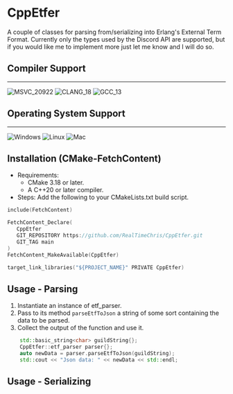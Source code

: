 # CppEtfer
A couple of classes for parsing from/serializing into Erlang's External Term Format. Currently only the types used by the Discord API are supported, but if you would like me to implement more just let me know and I will do so.

## Compiler Support
----
![MSVC_20922](https://img.shields.io/github/actions/workflow/status/RealTimeChris/CppEtfer/MSVC_2022-Windows.yml?style=plastic&logo=microsoft&logoColor=green&label=MSVC_2022&labelColor=pewter&color=blue)
![CLANG_18](https://img.shields.io/github/actions/workflow/status/RealTimeChris/CppEtfer/CLANG_18-Ubuntu.yml?style=plastic&logo=linux&logoColor=green&label=CLANG_18&labelColor=pewter&color=blue)
![GCC_13](https://img.shields.io/github/actions/workflow/status/RealTimeChris/CppEtfer/GCC_13-MacOS.yml?style=plastic&logo=apple&logoColor=green&label=GCC_13&labelColor=pewter&color=blue)

## Operating System Support
----
![Windows](https://img.shields.io/github/actions/workflow/status/RealTimeChris/CppEtfer/MSVC_2022-Windows.yml?style=plastic&logo=microsoft&logoColor=green&label=Windows&labelColor=pewter&color=blue)
![Linux](https://img.shields.io/github/actions/workflow/status/RealTimeChris/CppEtfer/CLANG_18-Ubuntu.yml?style=plastic&logo=linux&logoColor=green&label=Linux&labelColor=pewter&color=blue)
![Mac](https://img.shields.io/github/actions/workflow/status/RealTimeChris/CppEtfer/GCC_13-MacOS.yml?style=plastic&logo=apple&logoColor=green&label=MacOS&labelColor=pewter&color=blue)


## Installation (CMake-FetchContent)
- Requirements:
	- CMake 3.18 or later.
	- A C++20 or later compiler.
- Steps:   Add the following to your CMakeLists.txt build script.
```cpp
include(FetchContent)

FetchContent_Declare(
   CppEtfer
   GIT_REPOSITORY https://github.com/RealTimeChris/CppEtfer.git
   GIT_TAG main
)
FetchContent_MakeAvailable(CppEtfer)

target_link_libraries("${PROJECT_NAME}" PRIVATE CppEtfer)
```

## Usage - Parsing
1. Instantiate an instance of etf_parser.
2. Pass to its method `parseEtfToJson` a string of some sort containing the data to be parsed.
3. Collect the output of the function and use it.
```cpp
	std::basic_string<char> guildString{};
	CppEtfer::etf_parser parser{};
	auto newData = parser.parseEtfToJson(guildString);
	std::cout << "Json data: " << newData << std::endl;
```

## Usage - Serializing

